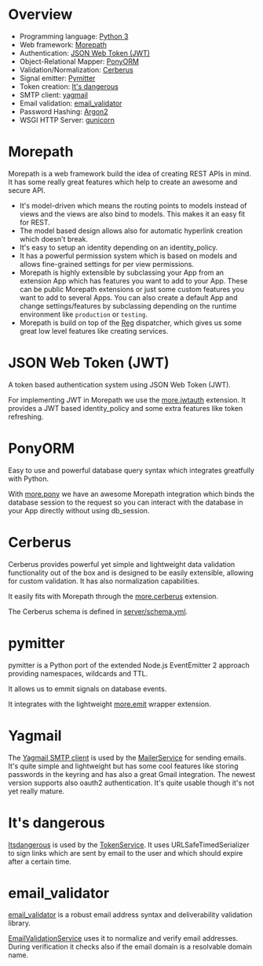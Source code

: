 # Overview

- Programming language: [Python 3](https://www.python.org)
- Web framework: [Morepath](http://morepath.readthedocs.io)
- Authentication: [JSON Web Token (JWT)](http://tools.ietf.org/html/draft-ietf-oauth-json-web-token)
- Object-Relational Mapper: [PonyORM](https://ponyorm.com)
- Validation/Normalization: [Cerberus](http://python-cerberus.org)
- Signal emitter: [Pymitter](https://github.com/riga/pymitter)
- Token creation: [It's dangerous](https://pythonhosted.org/itsdangerous)
- SMTP client: [yagmail](https://github.com/kootenpv/yagmail)
- Email validation: [email_validator](https://github.com/JoshData/python-email-validator)
- Password Hashing: [Argon2](https://argon2-cffi.readthedocs.io)
- WSGI HTTP Server: [gunicorn](http://gunicorn.org)

# Morepath

Morepath is a web framework build the idea of creating REST APIs in mind.
It has some really great features which help to create an awesome and secure
API.

- It's model-driven which means the routing points to models instead of views
  and the views are also bind to models. This makes it an easy fit for REST.
- The model based design allows also for automatic hyperlink creation which
  doesn't break.
- It's easy to setup an identity depending on an identity_policy.
- It has a powerful permission system which is based on models and allows
  fine-grained settings for per view permissions.
- Morepath is highly extensible by subclassing your App from an extension App
  which has features you want to add to your App. These can be public Morepath
  extensions or just some custom features you want to add to several Apps.
  You can also create a default App and change settings/features by subclassing
  depending on the runtime environment like `production` or `testing`.
- Morepath is build on top of the [Reg](http://reg.readthedocs.io) dispatcher,
  which gives us some great low level features like creating services.

# JSON Web Token (JWT)

A token based authentication system using JSON Web Token (JWT).

For implementing JWT in Morepath we use the
[more.jwtauth](https://github.com/morepath/more.jwtauth) extension.
It provides a JWT based identity_policy and some extra features like
token refreshing.

# PonyORM

Easy to use and powerful database query syntax which integrates greatfully with
Python.

With [more.pony](https://github.com/morepath/more.pony) we have an awesome
Morepath integration which binds the database session to the request so you can
interact with the database in your App directly without using db_session.

# Cerberus

Cerberus provides powerful yet simple and lightweight data validation
functionality out of the box and is designed to be easily extensible,
allowing for custom validation. It has also normalization capabilities.

It easily fits with Morepath through the
[more.cerberus](https://github.com/morepath/more.cerberus) extension.

The Cerberus schema is defined in
[server/schema.yml](https://github.com/yacoma/auth-boilerplate/blob/master/server/schema.yml).

# pymitter

pymitter is a Python port of the extended Node.js EventEmitter 2 approach
providing namespaces, wildcards and TTL.

It allows us to emmit signals on database events.

It integrates with the lightweight
[more.emit](https://github.com/morepath/more.emit) wrapper extension.

# Yagmail

The [Yagmail SMTP client](https://github.com/kootenpv/yagmail) is used by the
[MailerService](services.md#MailerService) for sending emails.
It's quite simple and lightweight but has some cool features like storing
passwords in the keyring and has also a great Gmail integration. The newest
version supports also oauth2 authentication. It's quite usable though it's not
yet really mature.

# It's dangerous

[Itsdangerous](https://pythonhosted.org/itsdangerous) is used by the
[TokenService](services.md#TokenService).
It uses URLSafeTimedSerializer to sign links which are sent by email to the
user and which should expire after a certain time.

# email_validator

[email_validator](https://github.com/JoshData/python-email-validator) is a
robust email address syntax and deliverability validation library.

[EmailValidationService](services.md#EmailValidationService) uses it to
normalize and verify email addresses. During verification it checks also
if the email domain is a resolvable domain name.

